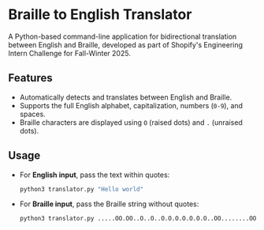 # Braille to English Translator

A Python-based command-line application for bidirectional translation between English and Braille, developed as part of Shopify's Engineering Intern Challenge for Fall-Winter 2025.

## Features

- Automatically detects and translates between English and Braille.
- Supports the full English alphabet, capitalization, numbers (`0-9`), and spaces.
- Braille characters are displayed using `O` (raised dots) and `.` (unraised dots).

## Usage

- For **English input**, pass the text within quotes:
  ```bash
  python3 translator.py "Hello world"
  
- For **Braille input**, pass the Braille string without quotes:
  ```bash
  python3 translator.py .....OO.OO..O..O..O.O.O.O.O.O.O..OO........OOO.OO..OO.O.OOO.O.O.O.OO.O..

